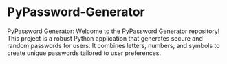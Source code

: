 # PyPassword-Generator
PyPassword Generator: Welcome to the PyPassword Generator repository! This project is a robust Python application that generates secure and random passwords for users. It combines letters, numbers, and symbols to create unique passwords tailored to user preferences.
